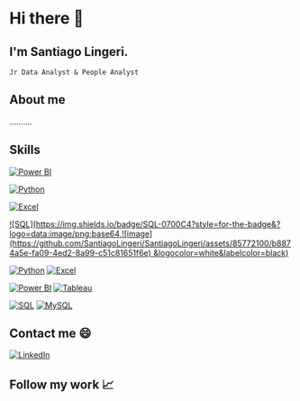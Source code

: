# Hi there 👋

## I'm Santiago Lingeri.
    Jr Data Analyst & People Analyst

## About me

..........

## Skills

[![Power BI](https://img.shields.io/badge/Power%20BI-yellow?style=for-the-badge&logo=powerbi&logocolor=yellow&labelColor=black)](https://powerbi.microsoft.com/)</br>

[![Python](https://img.shields.io/badge/Python-blue?style=for-the-badge&logo=python&logocolor=white&labelColor=black)](https://powerbi.microsoft.com/)</br>

[![Excel](https://img.shields.io/badge/MS%20Excel-217346?style=for-the-badge&logo=microsoftexcel&logocolor=white&labelColor=black)](https://www.microsoft.com/en-us/microsoft-365/excel)</br>

[![SQL](https://img.shields.io/badge/SQL-0700C4?style=for-the-badge&?logo=data:image/png;base64,![image](https://github.com/SantiagoLingeri/SantiagoLingeri/assets/85772100/b8874a5e-fa09-4ed2-8a99-c51c81651f6e)
&logocolor=white&labelcolor=black)](https://www.microsoft.com/en-us/microsoft-365/excel)</br>


[![Python](https://img.shields.io/badge/Python-3.x-blue?logo=python)](https://www.python.org/)
[![Excel](https://img.shields.io/badge/Excel-217346?logo=microsoftexcel)](https://www.microsoft.com/en-us/microsoft-365/excel)

[![Power BI](https://img.shields.io/badge/Power%20BI-Desktop-yellow?logo=power-bi)](https://powerbi.microsoft.com/)
[![Tableau](https://img.shields.io/badge/Tableau-Data%20Visualization-blueviolet?logo=tableau)](https://www.tableau.com/)

[![SQL](https://img.shields.io/badge/SQL-Database-red?logo=sql)](https://en.wikipedia.org/wiki/SQL)
    [![MySQL](https://img.shields.io/badge/MySQL-Database-orange?logo=mysql)](https://www.mysql.com/)

## Contact me :smile:

[![LinkedIn](https://img.shields.io/badge/LinkedIn-Profile-blue?logo=linkedin)](https://www.linkedin.com/in/SantiagoLingeri)

## Follow my work 📈
